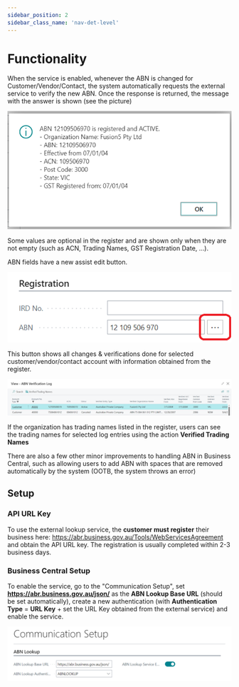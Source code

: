```yaml
---
sidebar_position: 2
sidebar_class_name: 'nav-det-level'
---
```


# Functionality

When the service is enabled, whenever the ABN is changed for Customer/Vendor/Contact, the system automatically requests the external service to verify the new ABN. Once the response is returned, the message with the answer is shown (see the picture)

![image.png](./img/ABNVerified.png)

Some values are optional in the register and are shown only when they are not empty (such as ACN, Trading Names, GST Registration Date, ...).

ABN fields have a new assist edit button.

![image.png](./img/ABNVerificationLogLookup.png)

This button shows all changes & verifications done for selected customer/vendor/contact account with information obtained from the register.

![image.png](./img/ABNVerificationLog.png)

If the organization has trading names listed in the register, users can see the trading names for selected log entries using the action **Verified Trading Names**

There are also a few other minor improvements to handling ABN in Business Central, such as allowing users to add ABN with spaces that are removed automatically by the system (OOTB, the system throws an error)

## Setup
### API URL Key

To use the external lookup service, the **customer must register** their business here: https://abr.business.gov.au/Tools/WebServicesAgreement and obtain the API URL key. The registration is usually completed within 2-3 business days. 

### Business Central Setup

To enable the service, go to the "Communication Setup", set **https://abr.business.gov.au/json/** as the **ABN Lookup Base URL** (should be set automatically), create a new authentication (with **Authentication Type** = **URL Key** + set the URL Key obtained from the external service) and enable the service.

![image.png](./img/CommunicationSetup.png)
